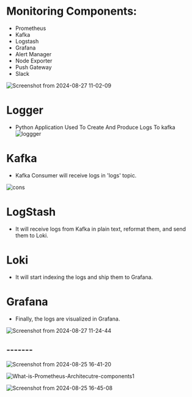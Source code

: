 # Monitoring Components:
- Prometheus
- Kafka
- Logstash
- Grafana
- Alert Manager
- Node Exporter
- Push Gateway
- Slack 


![Screenshot from 2024-08-27 11-02-09](https://github.com/user-attachments/assets/95bf0ac2-03f0-4a78-9bbb-5ecb3104a306)

# Logger
* Python Application Used To Create And Produce Logs To kafka
![loggger](https://github.com/user-attachments/assets/58365619-282e-4954-a1e7-b78a684a7624)

# Kafka
* Kafka Consumer will receive logs in 'logs' topic.

![cons](https://github.com/user-attachments/assets/78c372e3-290c-4f4b-92d0-c55c2626d586)

# LogStash
* It will receive logs from Kafka in plain text, reformat them, and send them to Loki.

# Loki
* It will start indexing the logs and ship them to Grafana.

# Grafana
* Finally, the logs are visualized in Grafana.

![Screenshot from 2024-08-27 11-24-44](https://github.com/user-attachments/assets/62bb6b06-7b72-4e01-b44b-0f3950d5809d)


## -------


![Screenshot from 2024-08-25 16-41-20](https://github.com/user-attachments/assets/e403cbda-0534-4c85-976a-f139920dbaec)

![What-is-Prometheus-Architecutre-components1](https://github.com/user-attachments/assets/4bec5f99-1831-448f-8d5d-f7c44e14d0a5)

![Screenshot from 2024-08-25 16-45-08](https://github.com/user-attachments/assets/7e4495d9-cacc-4c54-bb68-136aed2ac87b)
